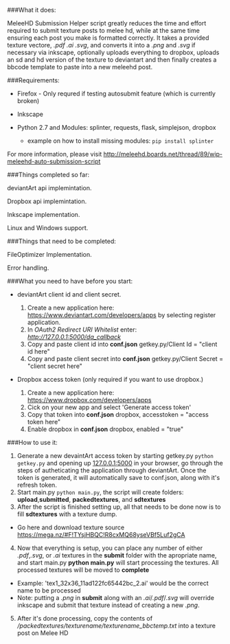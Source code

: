 ###What it does:

MeleeHD Submission Helper script greatly reduces the time and effort required to submit texture posts to melee hd, while at the same time ensuring each post you make is formatted correctly.
It takes a provided texture vectore, *.pdf* *.ai* *.svg*, and converts it into a *.png* and *.svg* if necessary via inkscape, optionally uploads everything to dropbox, uploads an sd and hd version of the texture to deviantart and then finally creates a bbcode template to paste into a new meleehd post.

###Requirements:

- Firefox - Only requred if testing autosubmit feature (which is currently broken)

- Inkscape

- Python 2.7 and Modules: splinter, requests, flask, simplejson, dropbox
  - example on how to install missing modules: ```pip install splinter```

For more information, please visit http://meleehd.boards.net/thread/89/wip-meleehd-auto-submission-script

###Things completed so far:


deviantArt api implemintation.

Dropbox api implemintation.

Inkscape implementation.

Linux and Windows support.


###Things that need to be completed:

FileOptimizer Implementation.

Error handling.

###What you need to have before you start:

* deviantArt client id and client secret.
  1. Create a new application here: https://www.deviantart.com/developers/apps by selecting register application.
  2. In *OAuth2 Redirect URI Whitelist* enter: *http://127.0.0.1:5000/da_callback*
  3. Copy and paste client id into **conf.json** getkey.py/Client Id = "client id here"
  4. Copy and paste client secret into **conf.json** getkey.py/Client Secret = "client secret here"

* Dropbox access token (only required if you want to use dropbox.) 
  1. Create a new application here: https://www.dropbox.com/developers/apps
  2. Cick on your new app and select 'Generate access token'
  3. Copy that token into **conf.json** dropbox, accesstoken = "access token here"
  4. Enable dropbox in **conf.json** dropbox, enabled = "true"

###How to use it: 

1. Generate a new devaintArt access token by starting getkey.py ```python getkey.py``` and opening up [127.0.0.1:5000](http://127.0.0.1:5000) in your browser, go through the steps of autheticating the application through deviantArt. Once the token is generated, it will automatically save to conf.json, along with it's refresh token.
2. Start main.py ```python main.py```, the script will create folders: **upload**,**submitted**, **packedtextures**, and **sdtextures**
3. After the script is finished setting up, all that needs to be done now is to fill **sdtextures** with a texture dump.
 * Go here and download texture source https://mega.nz/#F!TYsjHBQC!R8cxMQ68yseVBf5Luf2gCA
4. Now that everything is setup, you can place any number of either *.pdf*,*.svg*, or *.ai* textures in the **submit** folder with the apropriate name, and start main.py **python main.py** will start processing the textures. All processed textures will be moved to **complete**
  * Example: 'tex1_32x36_11ad122fc65442bc_2.ai' would be the correct name to be processed
  * Note: putting a *.png* in **submit** along with an *.ai*/*.pdf*/*.svg* will override inkscape and submit that texture instead of creating a new *.png*.
5. After it's done processing, copy the contents of */packedtextures/texturename/texturename_bbctemp.txt* into a texture post on Melee HD
